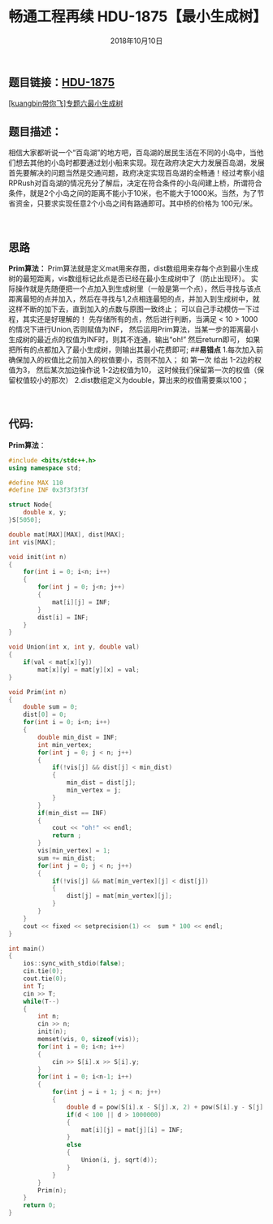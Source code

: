 ﻿---
title: 畅通工程再续 HDU-1875【最小生成树】
date: 2018年10月10日
tags: 
	- 最小生成树
	- 算法
categories: kuangbin带你飞【专题六】 最小生成树
---
## **题目链接**：[HDU-1875][1]
[[kuangbin带你飞]专题六最小生成树][2]
</br>
## **题目描述**：
相信大家都听说一个“百岛湖”的地方吧，百岛湖的居民生活在不同的小岛中，当他们想去其他的小岛时都要通过划小船来实现。现在政府决定大力发展百岛湖，发展首先要解决的问题当然是交通问题，政府决定实现百岛湖的全畅通！经过考察小组RPRush对百岛湖的情况充分了解后，决定在符合条件的小岛间建上桥，所谓符合条件，就是2个小岛之间的距离不能小于10米，也不能大于1000米。当然，为了节省资金，只要求实现任意2个小岛之间有路通即可。其中桥的价格为 100元/米。
<escape><!-- more --></escape>

</br>

## **思路**
**Prim算法：**
    Prim算法就是定义mat用来存图，dist数组用来存每个点到最小生成树的最短距离，vis数组标记此点是否已经在最小生成树中了（防止出现环）。
    实际操作就是先随便把一个点加入到生成树里（一般是第一个点），然后寻找与该点距离最短的点并加入，然后在寻找与1,2点相连最短的点，并加入到生成树中，就这样不断的加下去，直到加入的点数与原图一致终止；
    可以自己手动模仿一下过程，其实还是好理解的！
    先存储所有的点，然后进行判断，当满足 < 10 > 1000的情况下进行Union,否则赋值为INF， 然后运用Prim算法，当某一步的距离最小生成树的最近点的权值为INF时，则其不连通，输出“oh!” 然后return即可， 如果把所有的点都加入了最小生成树，则输出其最小花费即可;
##**易错点**
    1.每次加入前确保加入的权值比之前加入的权值要小，否则不加入；
    如 第一次 给出 1-2边的权值为3， 然后某次加边操作说 1-2边权值为10， 这时候我们保留第一次的权值（保留权值较小的那次）
    2.dist数组定义为double，算出来的权值需要乘以100；
    
</br>

##  **代码**:
**Prim算法**：
``` c++
#include <bits/stdc++.h>
using namespace std;

#define MAX 110
#define INF 0x3f3f3f3f

struct Node{
    double x, y;
}S[5050];

double mat[MAX][MAX], dist[MAX];
int vis[MAX];

void init(int n)
{
    for(int i = 0; i<n; i++)
    {
        for(int j = 0; j<n; j++)
        {
            mat[i][j] = INF;
        }
        dist[i] = INF;
    }
}

void Union(int x, int y, double val)
{
    if(val < mat[x][y])
        mat[x][y] = mat[y][x] = val;
}

void Prim(int n)
{
    double sum = 0;
    dist[0] = 0;
    for(int i = 0; i<n; i++)
    {
        double min_dist = INF;
        int min_vertex;
        for(int j = 0; j < n; j++)
        {
            if(!vis[j] && dist[j] < min_dist)
            {
                min_dist = dist[j];
                min_vertex = j;
            }
        }
        if(min_dist == INF)
        {
            cout << "oh!" << endl;
            return ;
        }
        vis[min_vertex] = 1;
        sum += min_dist;
        for(int j = 0; j < n; j++)
        {
            if(!vis[j] && mat[min_vertex][j] < dist[j])
            {
                dist[j] = mat[min_vertex][j];
            }
        }
    }
    cout << fixed << setprecision(1) <<  sum * 100 << endl;
}

int main()
{
    ios::sync_with_stdio(false);
    cin.tie(0);
    cout.tie(0);
    int T;
    cin >> T;
    while(T--)
    {
        int n;
        cin >> n;
        init(n);
        memset(vis, 0, sizeof(vis));
        for(int i = 0; i<n; i++)
        {
            cin >> S[i].x >> S[i].y;
        }
        for(int i = 0; i<n-1; i++)
        {
            for(int j = i + 1; j < n; j++)
            {
                double d = pow(S[i].x - S[j].x, 2) + pow(S[i].y - S[j].y, 2);
                if(d < 100 || d > 1000000)
                {
                    mat[i][j] = mat[j][i] = INF;
                }
                else
                {
                    Union(i, j, sqrt(d));
                }
            }
        }
        Prim(n);
    }
    return 0;
}




```



  [1]: http://acm.hdu.edu.cn/showproblem.php?pid=1875
  [2]: https://vjudge.net/contest/66965#overview